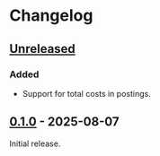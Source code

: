 # Changelog

## [Unreleased]

### Added

- Support for total costs in postings.

## [0.1.0] - 2025-08-07

Initial release.

[unreleased]: https://github.com/f4z3r/beancount/compare/v0.1.0...main
[0.1.0]: https://github.com/f4z3r/beancount/releases/tag/v0.1.0

